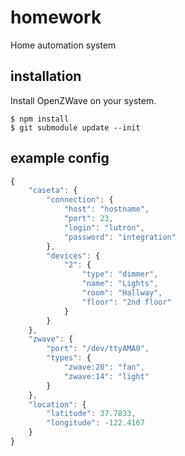 # homework
Home automation system

## installation
Install OpenZWave on your system.
```
$ npm install
$ git submodule update --init
```

## example config
```javascript
{
    "caseta": {
        "connection": {
            "host": "hostname",
            "port": 23,
            "login": "lutron",
            "password": "integration"
        },
        "devices": {
            "2": {
                "type": "dimmer",
                "name": "Lights",
                "room": "Hallway",
                "floor": "2nd floor"
            }
        }
    },
    "zwave": {
        "port": "/dev/ttyAMA0",
        "types": {
            "zwave:20": "fan",
            "zwave:14": "light"
        }
    },
    "location": {
        "latitude": 37.7833,
        "longitude": -122.4167
    }
}
```
